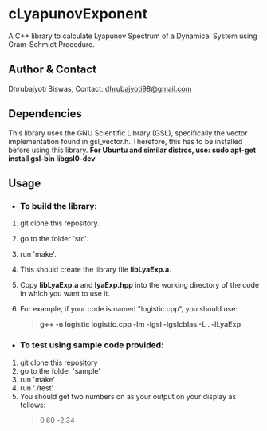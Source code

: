 # cLyapunovExponent
A C++ library to calculate Lyapunov Spectrum of a Dynamical System using Gram-Schmidt Procedure.

## Author & Contact 
Dhrubajyoti Biswas, Contact: <dhrubajyoti98@gmail.com>

## Dependencies
This library uses the GNU Scientific Library (GSL), specifically the vector implementation found in gsl_vector.h. Therefore, this has to be installed before using this library. 
**For Ubuntu and similar distros, use: sudo apt-get install gsl-bin libgsl0-dev**

## Usage

* ### To build the library: 
1. git clone this repository.
2. go to the folder 'src'.
3. run 'make'.
4. This should create the library file **libLyaExp.a**.
5. Copy **libLyaExp.a** and **lyaExp.hpp** into the working directory of the code in which you want to use it.
6. For example, if your code is named "logistic.cpp", you should use:

   >**g++ -o logistic logistic.cpp -lm -lgsl -lgslcblas -L . -lLyaExp**
   
* ### To test using sample code provided:
1. git clone this repository
2. go to the folder 'sample'
3. run 'make'
4. run './test'
5. You should get two numbers on as your output on your display as follows:
    >0.60 -2.34

